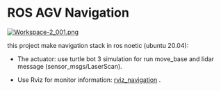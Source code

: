 # ROS AGV Navigation

[![Workspace-2_001.png](https://s8.gifyu.com/images/Workspace-2_001.png)](https://gifyu.com/image/C8TD)

this project make navigation stack in ros noetic (ubuntu 20.04):
+ The actuator: use turtle bot 3 simulation for run move_base and lidar message (sensor_msgs/LaserScan).

+ Use Rviz for monitor information: [rviz_navigation](http://wiki.ros.org/navigation/Tutorials/Using%20rviz%20with%20the%20Navigation%20Stack) .


